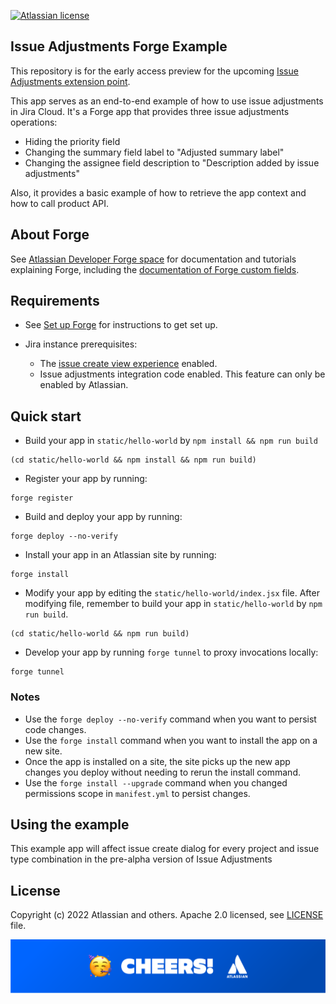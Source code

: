 [![Atlassian license](https://img.shields.io/badge/license-Apache%202.0-blue.svg?style=flat-square)](LICENSE)
## Issue Adjustments Forge Example

This repository is for the early access preview for the upcoming [Issue Adjustments extension point](https://trello.com/c/HohZrqJl/77-issue-adjustments).

This app serves as an end-to-end example of how to use issue adjustments in Jira Cloud.
It's a Forge app that provides three issue adjustments operations:

- Hiding the priority field
- Changing the summary field label to "Adjusted summary label"
- Changing the assignee field description to "Description added by issue adjustments"

Also, it provides a basic example of how to retrieve the app context and how to call product API.

## About Forge

See [Atlassian Developer Forge space](https://developer.atlassian.com/platform/forge) for documentation and tutorials explaining Forge, including the [documentation of Forge custom fields](https://developer.atlassian.com/platform/forge/manifest-reference/#jira-custom-field).

## Requirements

- See [Set up Forge](https://developer.atlassian.com/platform/forge/set-up-forge/) for instructions to get set up.

- Jira instance prerequisites:
  - The [issue create view experience](https://support.atlassian.com/jira-work-management/docs/what-is-the-new-jira-issue-create-experience/) enabled.
  - Issue adjustments integration code enabled. This feature can only be enabled by Atlassian.


## Quick start

- Build your app in `static/hello-world` by `npm install && npm run build`
```
(cd static/hello-world && npm install && npm run build)
```


- Register your app by running:
```
forge register
```

- Build and deploy your app by running:
```
forge deploy --no-verify
```

- Install your app in an Atlassian site by running:
```
forge install
```

- Modify your app by editing the `static/hello-world/index.jsx` file. After modifying file, remember to build your app in `static/hello-world` by `npm run build`.
```
(cd static/hello-world && npm run build)
```

- Develop your app by running `forge tunnel` to proxy invocations locally:
```
forge tunnel
```

### Notes
- Use the `forge deploy --no-verify` command when you want to persist code changes.
- Use the `forge install` command when you want to install the app on a new site.
- Once the app is installed on a site, the site picks up the new app changes you deploy without needing to rerun the install command.
- Use the `forge install --upgrade` command when you changed permissions scope in `manifest.yml` to persist changes.

## Using the example

This example app will affect issue create dialog for every project and issue type combination in the pre-alpha version of Issue Adjustments

## License

Copyright (c) 2022 Atlassian and others.
Apache 2.0 licensed, see [LICENSE](LICENSE) file.

[![From Atlassian](https://raw.githubusercontent.com/atlassian-internal/oss-assets/master/banner-cheers.png)](https://www.atlassian.com)
